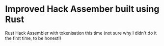 # Improved Hack Assember built using Rust

Rust Hack Assembler with tokenisation this time (not sure why I didn't do it the first time, to be honest!)
